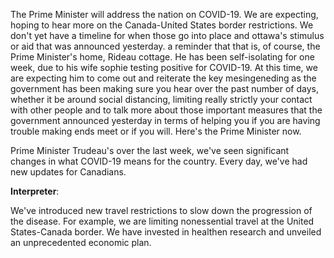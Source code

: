 

The Prime Minister will address the nation on COVID-19. We are expecting, hoping to hear more on the Canada-United States border restrictions.
We don't yet have a timeline for when those go into place and ottawa's stimulus or aid that was announced yesterday.
a reminder that that is, of course, the Prime Minister's home, Rideau cottage.
He has been self-isolating for one week, due to his wife sophie testing positive for COVID-19. At this time, we are expecting him to come out and reiterate the key mesingeneding as the government has been making sure you hear over the past number of days, whether it be around social distancing, limiting really strictly your contact with other people and to talk more about those important measures that the government announced yesterday in terms of helping you if you are having trouble making ends meet or if you will.
Here's the Prime Minister now.



Prime Minister Trudeau's over the last week, we've seen significant changes in what COVID-19 means for the country.
Every day, we've had new updates for Canadians.




**Interpreter**:

We've introduced new travel restrictions to slow down the progression of the disease.
For example, we are limiting nonessential travel at the United States-Canada border.
We have invested in healthen research and unveiled an unprecedented economic plan.
